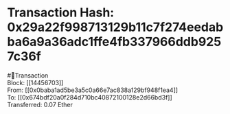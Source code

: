 
Transaction Hash: 0x29a22f998713129b11c7f274eedabba6a9a36adc1ffe4fb337966ddb9257c36f
====================================================================================
  
#💸Transaction  
Block: [[14456703]]  
From: [[0x0baba1ad5be3a5c0a66e7ac838a129bf948f1ea4]]  
To: [[0x674bdf20a0f284d710bc40872100128e2d66bd3f]]  
Transferred: 0.07 Ether